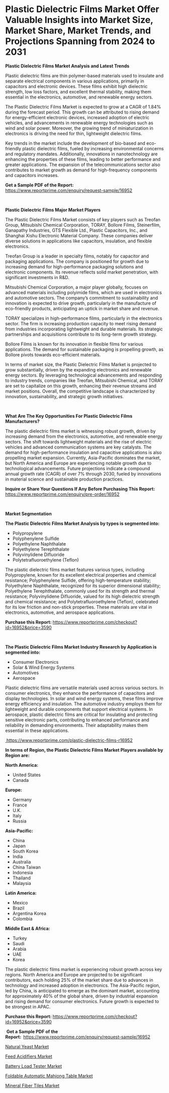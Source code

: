 <p><h1>Plastic Dielectric Films Market Offer Valuable Insights into Market Size, Market Share, Market Trends, and Projections Spanning from 2024 to 2031</h1></p><p><strong>Plastic Dielectric Films Market Analysis and Latest Trends</strong></p>
<p><p>Plastic dielectric films are thin polymer-based materials used to insulate and separate electrical components in various applications, primarily in capacitors and electronic devices. These films exhibit high dielectric strength, low loss factors, and excellent thermal stability, making them essential in the electronics, automotive, and renewable energy sectors.</p><p>The Plastic Dielectric Films Market is expected to grow at a CAGR of 1.84% during the forecast period. This growth can be attributed to rising demand for energy-efficient electronic devices, increased adoption of electric vehicles, and advancements in renewable energy technologies such as wind and solar power. Moreover, the growing trend of miniaturization in electronics is driving the need for thin, lightweight dielectric films. </p><p>Key trends in the market include the development of bio-based and eco-friendly plastic dielectric films, fueled by increasing environmental concerns and regulatory mandates. Additionally, innovations in nanotechnology are enhancing the properties of these films, leading to better performance and greater applications. The expansion of the telecommunications sector also contributes to market growth as demand for high-frequency components and capacitors increases.</p></p>
<p><strong>Get a Sample PDF of the Report:&nbsp;</strong> <a href="https://www.reportprime.com/enquiry/request-sample/16952?utm_campaign=1872&utm_medium=2&utm_source=Github&utm_content=ia&utm_term=24122024&utm_id=plastic-dielectric-films">https://www.reportprime.com/enquiry/request-sample/16952</a></p>
<p>&nbsp;</p>
<p><strong>Plastic Dielectric Films Major Market Players</strong></p>
<p><p>The Plastic Dielectric Films Market consists of key players such as Treofan Group, Mitsubishi Chemical Corporation, TORAY, Bollore Films, Steinerfilm, Ganapathy Industries, GTS Flexible Ltd., Plastic Capacitors, Inc., and Shanghai Xishu Electronic Material Company. These companies deliver diverse solutions in applications like capacitors, insulation, and flexible electronics.</p><p>Treofan Group is a leader in specialty films, notably for capacitor and packaging applications. The company is positioned for growth due to increasing demand for high-performance packaging solutions and electronic components. Its revenue reflects solid market penetration, with significant investments in R&D.</p><p>Mitsubishi Chemical Corporation, a major player globally, focuses on advanced materials including polyimide films, which are used in electronics and automotive sectors. The company’s commitment to sustainability and innovation is expected to drive growth, particularly in the manufacture of eco-friendly products, anticipating an uptick in market share and revenue.</p><p>TORAY specializes in high-performance films, particularly in the electronics sector. The firm is increasing production capacity to meet rising demand from industries incorporating lightweight and durable materials. Its strategic partnerships and acquisitions contribute to its long-term growth strategy.</p><p>Bollore Films is known for its innovation in flexible films for various applications. The demand for sustainable packaging is propelling growth, as Bollore pivots towards eco-efficient materials. </p><p>In terms of market size, the Plastic Dielectric Films Market is projected to grow substantially, driven by the expanding electronics and renewable energy sectors. By leveraging technological advancements and responding to industry trends, companies like Treofan, Mitsubishi Chemical, and TORAY are set to capitalize on this growth, enhancing their revenue streams and market positions. Overall, the competitive landscape is characterized by innovation, sustainability, and strategic growth initiatives.</p></p>
<p>&nbsp;</p>
<p><strong>What Are The Key Opportunities For Plastic Dielectric Films Manufacturers?</strong></p>
<p><p>The plastic dielectric films market is witnessing robust growth, driven by increasing demand from the electronics, automotive, and renewable energy sectors. The shift towards lightweight materials and the rise of electric vehicles and advanced communication systems are key catalysts. The demand for high-performance insulation and capacitive applications is also propelling market expansion. Currently, Asia-Pacific dominates the market, but North America and Europe are experiencing notable growth due to technological advancements. Future projections indicate a compound annual growth rate (CAGR) of over 7% through 2030, fueled by innovations in material science and sustainable production practices.</p></p>
<p><strong>Inquire or Share Your Questions If Any Before Purchasing This Report:</strong> <a href="https://www.reportprime.com/enquiry/pre-order/16952?utm_campaign=1872&utm_medium=2&utm_source=Github&utm_content=ia&utm_term=24122024&utm_id=plastic-dielectric-films">https://www.reportprime.com/enquiry/pre-order/16952</a></p>
<p>&nbsp;</p>
<p><strong>Market Segmentation</strong></p>
<p><strong>The Plastic Dielectric Films Market Analysis by types is segmented into:</strong></p>
<p><ul><li>Polypropylene</li><li>Polyphenylene Sulfide</li><li>Polyethylene Naphthalate</li><li>Polyethylene Terephthalate</li><li>Polyvinylidene Difluoride</li><li>Polytetrafluoroethylene (Teflon)</li></ul></p>
<p><p>The plastic dielectric films market features various types, including Polypropylene, known for its excellent electrical properties and chemical resistance; Polyphenylene Sulfide, offering high-temperature stability; Polyethylene Naphthalate, recognized for its superior dimensional stability; Polyethylene Terephthalate, commonly used for its strength and thermal resistance; Polyvinylidene Difluoride, valued for its high dielectric strength and chemical resistance; and Polytetrafluoroethylene (Teflon), celebrated for its low friction and non-stick properties. These materials are vital in electronics, automotive, and aerospace applications.</p></p>
<p><strong>Purchase this Report:&nbsp;</strong><a href="https://www.reportprime.com/checkout?id=16952&price=3590&utm_campaign=1872&utm_medium=2&utm_source=Github&utm_content=ia&utm_term=24122024&utm_id=plastic-dielectric-films">https://www.reportprime.com/checkout?id=16952&price=3590</a></p>
<p>&nbsp;</p>
<p><strong>The Plastic Dielectric Films Market Industry Research by Application is segmented into:</strong></p>
<p><ul><li>Consumer Electronics</li><li>Solar & Wind Energy Systems</li><li>Automotives</li><li>Aerospace</li></ul></p>
<p><p>Plastic dielectric films are versatile materials used across various sectors. In consumer electronics, they enhance the performance of capacitors and display technologies. In solar and wind energy systems, these films improve energy efficiency and insulation. The automotive industry employs them for lightweight and durable components that support electrical systems. In aerospace, plastic dielectric films are critical for insulating and protecting sensitive electronic parts, contributing to enhanced performance and reliability in demanding environments. Their adaptability makes them essential in these applications.</p></p>
<p><a href="https://www.reportprime.com/plastic-dielectric-films-r16952?utm_campaign=1872&utm_medium=2&utm_source=Github&utm_content=ia&utm_term=24122024&utm_id=plastic-dielectric-films">&nbsp;https://www.reportprime.com/plastic-dielectric-films-r16952</a></p>
<p><strong>In terms of Region, the Plastic Dielectric Films Market Players available by Region are:</strong></p>
<p>
    <p> <strong> North America: </strong>
        <ul>
            <li>United States</li>
            <li>Canada</li>
        </ul>
        </p> 
    <p> <strong> Europe: </strong>
        <ul>
            <li>Germany</li>
            <li>France</li>
            <li>U.K.</li>
            <li>Italy</li>
            <li>Russia</li>
        </ul>
        </p> 
    <p> <strong> Asia-Pacific: </strong>
        <ul>
            <li>China</li>
            <li>Japan</li>
            <li>South Korea</li>
            <li>India</li>
            <li>Australia</li>
            <li>China Taiwan</li>
            <li>Indonesia</li>
            <li>Thailand</li>
            <li>Malaysia</li>
        </ul>
        </p> 
    <p> <strong> Latin America: </strong>
        <ul>
            <li>Mexico</li>
            <li>Brazil</li>
            <li>Argentina Korea</li>
            <li>Colombia</li>
        </ul>
        </p> 
    <p> <strong> Middle East & Africa: </strong>
        <ul>
            <li>Turkey</li>
            <li>Saudi</li>
            <li>Arabia</li>
            <li>UAE</li>
            <li>Korea</li>
        </ul>
    </p>
    </p>
<p><p>The plastic dielectric films market is experiencing robust growth across key regions. North America and Europe are projected to be significant contributors, each holding 25% of the market share due to advances in technology and increased adoption in electronics. The Asia-Pacific region, led by China, is anticipated to emerge as the dominant market, accounting for approximately 40% of the global share, driven by industrial expansion and rising demand for consumer electronics. Future growth is expected to be strongest in APAC.</p></p>
<p><strong>Purchase this Report: </strong><a href="https://www.reportprime.com/checkout?id=16952&price=3590&utm_campaign=1872&utm_medium=2&utm_source=Github&utm_content=ia&utm_term=24122024&utm_id=plastic-dielectric-films">https://www.reportprime.com/checkout?id=16952&price=3590</a></p>
<p>&nbsp;<strong>Get a Sample PDF of the Report:&nbsp;&nbsp;</strong><a href="https://www.reportprime.com/enquiry/request-sample/16952?utm_campaign=1872&utm_medium=2&utm_source=Github&utm_content=ia&utm_term=24122024&utm_id=plastic-dielectric-films">https://www.reportprime.com/enquiry/request-sample/16952</a></p>
<p><strong></strong></p>
<p><p><a href="https://www.linkedin.com/pulse/future-outlook-natural-yeast-market-20242031-anticipated-drrqf?utm_campaign=1872&utm_medium=2&utm_source=Github&utm_content=ia&utm_term=24122024&utm_id=plastic-dielectric-films">Natural Yeast Market</a></p><p><a href="https://github.com/BryceTownsendr/Market-Research-Report-List-7/blob/main/feed-acidifiers-market.md?utm_campaign=1872&utm_medium=2&utm_source=Github&utm_content=ia&utm_term=24122024&utm_id=plastic-dielectric-films">Feed Acidifiers Market</a></p><p><a href="https://www.linkedin.com/pulse/battery-load-tester-market-analysis-report-driving-forces-sqk9e?utm_campaign=1872&utm_medium=2&utm_source=Github&utm_content=ia&utm_term=24122024&utm_id=plastic-dielectric-films">Battery Load Tester Market</a></p><p><a href="https://www.linkedin.com/pulse/foldable-automatic-mahjong-table-industry-market-analysis-c4ere?utm_campaign=1872&utm_medium=2&utm_source=Github&utm_content=ia&utm_term=24122024&utm_id=plastic-dielectric-films">Foldable Automatic Mahjong Table Market</a></p><p><a href="https://www.linkedin.com/pulse/future-revenue-market-insights-mineral-fiber-tiles-industry-h8zne?utm_campaign=1872&utm_medium=2&utm_source=Github&utm_content=ia&utm_term=24122024&utm_id=plastic-dielectric-films">Mineral Fiber Tiles Market</a></p></p>